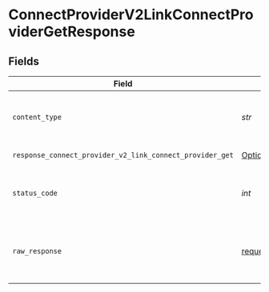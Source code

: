 # ConnectProviderV2LinkConnectProviderGetResponse


## Fields

| Field                                                                                                                                                                                                                            | Type                                                                                                                                                                                                                             | Required                                                                                                                                                                                                                         | Description                                                                                                                                                                                                                      |
| -------------------------------------------------------------------------------------------------------------------------------------------------------------------------------------------------------------------------------- | -------------------------------------------------------------------------------------------------------------------------------------------------------------------------------------------------------------------------------- | -------------------------------------------------------------------------------------------------------------------------------------------------------------------------------------------------------------------------------- | -------------------------------------------------------------------------------------------------------------------------------------------------------------------------------------------------------------------------------- |
| `content_type`                                                                                                                                                                                                                   | *str*                                                                                                                                                                                                                            | :heavy_check_mark:                                                                                                                                                                                                               | HTTP response content type for this operation                                                                                                                                                                                    |
| `response_connect_provider_v2_link_connect_provider_get`                                                                                                                                                                         | [Optional[operations.ConnectProviderV2LinkConnectProviderGetResponseConnectProviderV2LinkConnectProviderGet]](../../models/operations/connectproviderv2linkconnectprovidergetresponseconnectproviderv2linkconnectproviderget.md) | :heavy_minus_sign:                                                                                                                                                                                                               | Successful Response                                                                                                                                                                                                              |
| `status_code`                                                                                                                                                                                                                    | *int*                                                                                                                                                                                                                            | :heavy_check_mark:                                                                                                                                                                                                               | HTTP response status code for this operation                                                                                                                                                                                     |
| `raw_response`                                                                                                                                                                                                                   | [requests.Response](https://requests.readthedocs.io/en/latest/api/#requests.Response)                                                                                                                                            | :heavy_check_mark:                                                                                                                                                                                                               | Raw HTTP response; suitable for custom response parsing                                                                                                                                                                          |